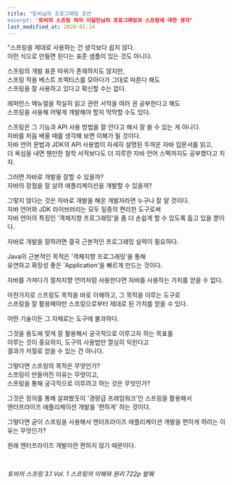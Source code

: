 ```yaml
---
title: "토비님의 프로그래밍 조언
excerpt: "토비의 스프링 저자 이일민님의 프로그래밍과 스프링에 대한 생각"
last_modified_at: 2020-01-14
---
```

  
"스프링을 제대로 사용하는 건 생각보다 쉽지 않다.  
이런 식으로 만들면 된다는 표준 샘플이 있는 것도 아니다.

스프링의 개발 표준 따위가 존재하지도 않지만,  
스프링 적용 베스트 프랙티스를 모아다가 그대로 따른다 해도  
스프링을 잘 사용하고 있다고 확신할 수는 없다.

레퍼런스 메뉴얼을 착실히 읽고 관련 서적을 여러 권 공부한다고 해도  
스프링을 사용해 어떻게 개발해야 할지 막막할 수도 있다.

스프링은 그 기능과 API 사용 방법을 잘 안다고 해서 잘 쓸 수 있는 게 아니다.  
자바를 처음 배울 때를 생각해 보면 이해가 될 것이다.  
자바 언어 문법과 JDK의 API 사용법이 자세히 설명된 두꺼운 자바 입문서를 읽고,  
더 욕심을 내면 웬만한 철학 서적보다도 더 지루한 자바 언어 스펙까지도 공부했다고 치자.

그러면 자바로 개발을 잘할 수 있을까?  
자바의 장점을 잘 살려 애플리케이션을 개발할 수 있을까?

그렇지 않다는 것은 자바로 개발을 해온 개발자라면 누구나 잘 알 것이다.  
자바 언어와 JDK 라이브러리는 모두 일종의 편리한 도구로써  
자바 언어의 특징인 '객체지향 프로그래밍'을 좀 더 손쉽게 할 수 있도록 돕고 있을 뿐이다.

자바로 개발을 잘하려면 결국 근본적인 프로그래밍 실력이 필요하다.

Java의 근본적인 목적은 '객체지향 프로그래밍'을 통해  
유연하고 확장성 좋은 'Application'을 빠르게 만드는 것이다.

자바를 가져다가 절차지향 언어처럼 사용한다면 자바를 사용하는 가치를 얻을 수 없다.

마찬가지로 스프링도 목적을 바로 이해하고, 그 목적을 이루는 도구로  
스프링을 잘 활용해야만 스프링으로부터 제대로 된 가치를 얻을 수 있다.

어떤 기술이든 그 자체로는 도구에 불과하다.

그것을 용도에 맞게 잘 활용해서 궁극적으로 이루고자 하는 목표를  
이루는 것이 중요하지, 도구의 사용법만 열심히 익힌다고  
결과가 저절로 얻을 수 있는 건 아니다.

그렇다면 스프링의 목적은 무엇인가?  
스프링이 만들어진 이유는 무엇이고,  
스프링을 통해 궁극적으로 이루려고 하는 것은 무엇인가?

그것은 정의를 통해 살펴봤듯이 '경량급 프레임워크'인 스프링을 활용해서  
엔터프라이즈 애플리케이션 개발을 '편하게' 하는 것이다.

그렇다면 굳이 스프링을 사용해서 엔터프라이즈 애플리케이션 개발을 편하게 하려는 이유는 무엇인가?

원래 엔터프라이즈 개발이란 편하지 않기 때문이다.

<br/>

*토비의 스프링 3.1 Vol. 1 스프링의 이해와 원리 722p 발췌*
